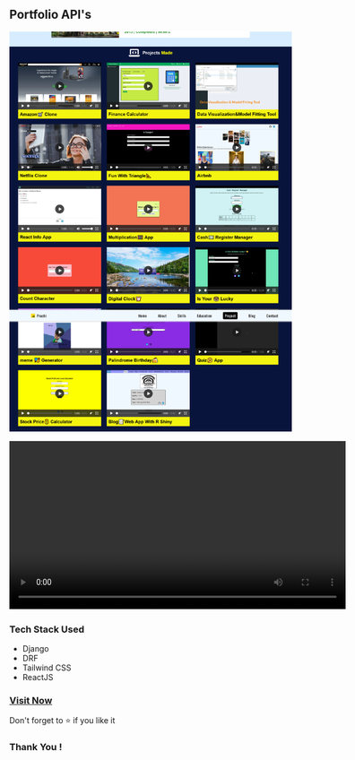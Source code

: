 ## Portfolio API's
<p align="center">
 <a href="https://prachi-gore-portfolio.netlify.app/">
 <img src="https://github.com/Prachi-Gore/Portfolio/blob/main/src/assets/page.png"/>
 </a>
 </p>
 <video width="600" controls>
  <source src="https://github.com/Prachi-Gore/Portfolio/raw/main/public/portfolio.mp4" type="video/mp4">
  Your browser does not support the video tag.
</video>
<h3>Tech Stack Used</h3>
 <ul>
  <li>Django</li>
  <li>DRF</li>
 <li>Tailwind CSS</li>
 <li>ReactJS</li>
 </ul>
 
<h3><a href="https://prachi-gore-portfolio.netlify.app/">Visit Now</a></h3>
<p>Don't forget to ⭐ if you like it</p>

<h3>Thank You !</h3>
<br>

    
